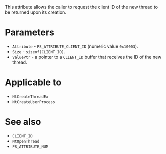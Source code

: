 This attribute allows the caller to request the client ID of the new thread to be returned upon its creation.

# Parameters
 - `Attribute` - `PS_ATTRIBUTE_CLIENT_ID` (numeric value `0x10003`).
 - `Size` - `sizeof(CLIENT_ID)`.
 - `ValuePtr` - a pointer to a `CLIENT_ID` buffer that receives the ID of the new thread.

# Applicable to
 - `NtCreateThreadEx`
 - `NtCreateUserProcess`

# See also
 - `CLIENT_ID`
 - `NtOpenThread`
 - `PS_ATTRIBUTE_NUM`
